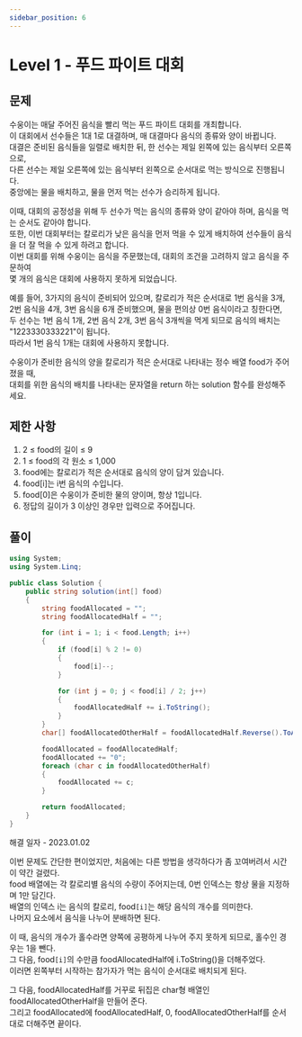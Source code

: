 ```yaml
---
sidebar_position: 6
---
```


# Level 1 - 푸드 파이트 대회

## 문제

수웅이는 매달 주어진 음식을 빨리 먹는 푸드 파이트 대회를 개최합니다. <br />
이 대회에서 선수들은 1대 1로 대결하며, 매 대결마다 음식의 종류와 양이 바뀝니다. <br />
대결은 준비된 음식들을 일렬로 배치한 뒤, 한 선수는 제일 왼쪽에 있는 음식부터 오른쪽으로, <br />
다른 선수는 제일 오른쪽에 있는 음식부터 왼쪽으로 순서대로 먹는 방식으로 진행됩니다. <br />
중앙에는 물을 배치하고, 물을 먼저 먹는 선수가 승리하게 됩니다.

이때, 대회의 공정성을 위해 두 선수가 먹는 음식의 종류와 양이 같아야 하며, 음식을 먹는 순서도 같아야 합니다. <br />
또한, 이번 대회부터는 칼로리가 낮은 음식을 먼저 먹을 수 있게 배치하여 선수들이 음식을 더 잘 먹을 수 있게 하려고 합니다.<br />
이번 대회를 위해 수웅이는 음식을 주문했는데, 대회의 조건을 고려하지 않고 음식을 주문하여 <br />
몇 개의 음식은 대회에 사용하지 못하게 되었습니다.

예를 들어, 3가지의 음식이 준비되어 있으며, 칼로리가 적은 순서대로 1번 음식을 3개, <br />
2번 음식을 4개, 3번 음식을 6개 준비했으며, 물을 편의상 0번 음식이라고 칭한다면, <br />
두 선수는 1번 음식 1개, 2번 음식 2개, 3번 음식 3개씩을 먹게 되므로 음식의 배치는 "1223330333221"이 됩니다. <br />
따라서 1번 음식 1개는 대회에 사용하지 못합니다.

수웅이가 준비한 음식의 양을 칼로리가 적은 순서대로 나타내는 정수 배열 food가 주어졌을 때, <br />
대회를 위한 음식의 배치를 나타내는 문자열을 return 하는 solution 함수를 완성해주세요.

## 제한 사항

1. 2 ≤ food의 길이 ≤ 9
2. 1 ≤ food의 각 원소 ≤ 1,000
3. food에는 칼로리가 적은 순서대로 음식의 양이 담겨 있습니다.
4. food[i]는 i번 음식의 수입니다.
5. food[0]은 수웅이가 준비한 물의 양이며, 항상 1입니다.
6. 정답의 길이가 3 이상인 경우만 입력으로 주어집니다.

## 풀이

```c#
using System;
using System.Linq;

public class Solution {
    public string solution(int[] food)
    {
        string foodAllocated = "";
        string foodAllocatedHalf = "";

        for (int i = 1; i < food.Length; i++)
        {
            if (food[i] % 2 != 0)
            {
                food[i]--;
            }

            for (int j = 0; j < food[i] / 2; j++)
            {
                foodAllocatedHalf += i.ToString();
            }
        }
        char[] foodAllocatedOtherHalf = foodAllocatedHalf.Reverse().ToArray();

        foodAllocated = foodAllocatedHalf;
        foodAllocated += "0";
        foreach (char c in foodAllocatedOtherHalf)
        {
            foodAllocated += c;
        }

        return foodAllocated;
    }
}
```

해결 일자 - 2023.01.02

이번 문제도 간단한 편이었지만, 처음에는 다른 방법을 생각하다가 좀 꼬여버려서 시간이 약간 걸렸다.<br />
food 배열에는 각 칼로리별 음식의 수량이 주어지는데, 0번 인덱스는 항상 물을 지정하며 1만 담긴다.<br />
배열의 인덱스 i는 음식의 칼로리, food``[i]``는 해당 음식의 개수를 의미한다.<br />
나머지 요소에서 음식을 나누어 분배하면 된다.

이 때, 음식의 개수가 홀수라면 양쪽에 공평하게 나누어 주지 못하게 되므로, 홀수인 경우는 1을 뺀다.<br />
그 다음, food``[i]``의 수만큼 foodAllocatedHalf에 i.ToString()을 더해주었다.<br />
이러면 왼쪽부터 시작하는 참가자가 먹는 음식이 순서대로 배치되게 된다.

그 다음, foodAllocatedHalf를 거꾸로 뒤집은 char형 배열인 foodAllocatedOtherHalf을 만들어 준다.<br />
그리고 foodAllocated에 foodAllocatedHalf, 0, foodAllocatedOtherHalf를 순서대로 더해주면 끝이다.